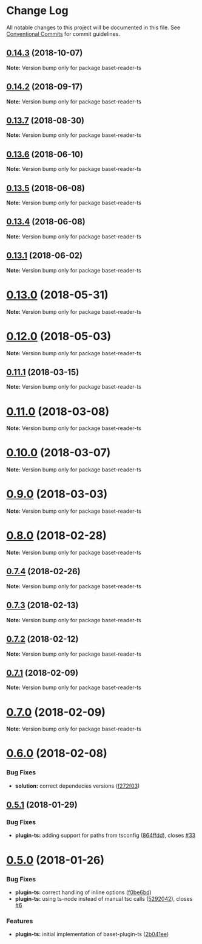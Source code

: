 # Change Log

All notable changes to this project will be documented in this file.
See [Conventional Commits](https://conventionalcommits.org) for commit guidelines.

<a name="0.14.3"></a>
## [0.14.3](https://github.com/Igmat/baset/compare/v0.14.2...v0.14.3) (2018-10-07)

**Note:** Version bump only for package baset-reader-ts





<a name="0.14.2"></a>
## [0.14.2](https://github.com/Igmat/baset/compare/v0.14.1...v0.14.2) (2018-09-17)

**Note:** Version bump only for package baset-reader-ts





<a name="0.13.7"></a>
## [0.13.7](https://github.com/Igmat/baset/compare/v0.13.6...v0.13.7) (2018-08-30)




**Note:** Version bump only for package baset-reader-ts

<a name="0.13.6"></a>
## [0.13.6](https://github.com/Igmat/baset/compare/v0.13.5...v0.13.6) (2018-06-10)




**Note:** Version bump only for package baset-reader-ts

<a name="0.13.5"></a>
## [0.13.5](https://github.com/Igmat/baset/compare/v0.13.4...v0.13.5) (2018-06-08)




**Note:** Version bump only for package baset-reader-ts

<a name="0.13.4"></a>
## [0.13.4](https://github.com/Igmat/baset/compare/v0.13.3...v0.13.4) (2018-06-08)




**Note:** Version bump only for package baset-reader-ts

<a name="0.13.1"></a>
## [0.13.1](https://github.com/Igmat/baset/compare/v0.13.0...v0.13.1) (2018-06-02)




**Note:** Version bump only for package baset-reader-ts

<a name="0.13.0"></a>
# [0.13.0](https://github.com/Igmat/baset/compare/v0.12.1...v0.13.0) (2018-05-31)




**Note:** Version bump only for package baset-reader-ts

<a name="0.12.0"></a>
# [0.12.0](https://github.com/Igmat/baset/compare/v0.11.1...v0.12.0) (2018-05-03)




**Note:** Version bump only for package baset-reader-ts

<a name="0.11.1"></a>
## [0.11.1](https://github.com/Igmat/baset/compare/v0.11.0...v0.11.1) (2018-03-15)




**Note:** Version bump only for package baset-reader-ts

<a name="0.11.0"></a>
# [0.11.0](https://github.com/Igmat/baset/compare/v0.10.0...v0.11.0) (2018-03-08)




**Note:** Version bump only for package baset-reader-ts

<a name="0.10.0"></a>
# [0.10.0](https://github.com/Igmat/baset/compare/v0.9.1...v0.10.0) (2018-03-07)




**Note:** Version bump only for package baset-reader-ts

<a name="0.9.0"></a>
# [0.9.0](https://github.com/Igmat/baset/compare/v0.8.0...v0.9.0) (2018-03-03)




**Note:** Version bump only for package baset-reader-ts

<a name="0.8.0"></a>
# [0.8.0](https://github.com/Igmat/baset/compare/v0.7.5...v0.8.0) (2018-02-28)




**Note:** Version bump only for package baset-reader-ts

<a name="0.7.4"></a>
## [0.7.4](https://github.com/Igmat/baset/compare/v0.7.3...v0.7.4) (2018-02-26)




**Note:** Version bump only for package baset-reader-ts

<a name="0.7.3"></a>
## [0.7.3](https://github.com/Igmat/baset/compare/v0.7.2...v0.7.3) (2018-02-13)




**Note:** Version bump only for package baset-reader-ts

<a name="0.7.2"></a>
## [0.7.2](https://github.com/Igmat/baset/compare/v0.7.1...v0.7.2) (2018-02-12)




**Note:** Version bump only for package baset-reader-ts

<a name="0.7.1"></a>
## [0.7.1](https://github.com/Igmat/baset/compare/v0.7.0...v0.7.1) (2018-02-09)




**Note:** Version bump only for package baset-reader-ts

<a name="0.7.0"></a>
# [0.7.0](https://github.com/Igmat/baset/compare/v0.6.0...v0.7.0) (2018-02-09)




**Note:** Version bump only for package baset-reader-ts

<a name="0.6.0"></a>
# [0.6.0](https://github.com/Igmat/baset/compare/v0.5.1...v0.6.0) (2018-02-08)


### Bug Fixes

* **solution:** correct dependecies versions ([f272f03](https://github.com/Igmat/baset/commit/f272f03))




<a name="0.5.1"></a>
## [0.5.1](https://github.com/Igmat/baset/compare/v0.5.0...v0.5.1) (2018-01-29)


### Bug Fixes

* **plugin-ts:** adding support for paths from tsconfig ([864ffdd](https://github.com/Igmat/baset/commit/864ffdd)), closes [#33](https://github.com/Igmat/baset/issues/33)




<a name="0.5.0"></a>
# [0.5.0](https://github.com/Igmat/baset/compare/v0.4.1...v0.5.0) (2018-01-26)


### Bug Fixes

* **plugin-ts:** correct handling of inline options ([f0be6bd](https://github.com/Igmat/baset/commit/f0be6bd))
* **plugin-ts:** using ts-node instead of manual tsc calls ([5292042](https://github.com/Igmat/baset/commit/5292042)), closes [#6](https://github.com/Igmat/baset/issues/6)


### Features

* **plugin-ts:** initial implementation of baset-plugin-ts ([2b041ee](https://github.com/Igmat/baset/commit/2b041ee))
